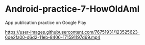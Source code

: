 
# Android-practice-7-HowOldAmI
App publication practice on Google Play

https://user-images.githubusercontent.com/76751931/123525623-6de2fa00-d6d2-11eb-8406-171591197d69.mp4
